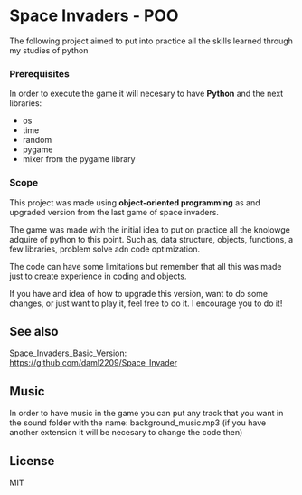 # Space Invaders - POO

The following project aimed to put into practice all the skills learned through my studies of python

### Prerequisites

In order to execute the game it will necesary to have **Python** and the next libraries:
 * os
 * time
 * random
 * pygame
 * mixer from the pygame library
 
### Scope

This project was made using **object-oriented programming** as and upgraded version from the last game of space invaders.

The game was made with the initial idea to put on practice all the knolowge adquire of python to this point. Such as, data structure, objects, functions, a few libraries, problem solve adn code optimization.

The code can have some limitations but remember that all this was made just to create experience in coding and objects.

If you have and idea of how to upgrade this version, want to do some changes, or just want to play it, feel free to do it. I encourage you to do it!

## See also

Space_Invaders_Basic_Version: https://github.com/daml2209/Space_Invader

## Music

In order to have music in the game you can put any track that you want in the sound folder with the name: background_music.mp3 (if you have another extension it will be necesary to change the code then)

## License

MIT 
